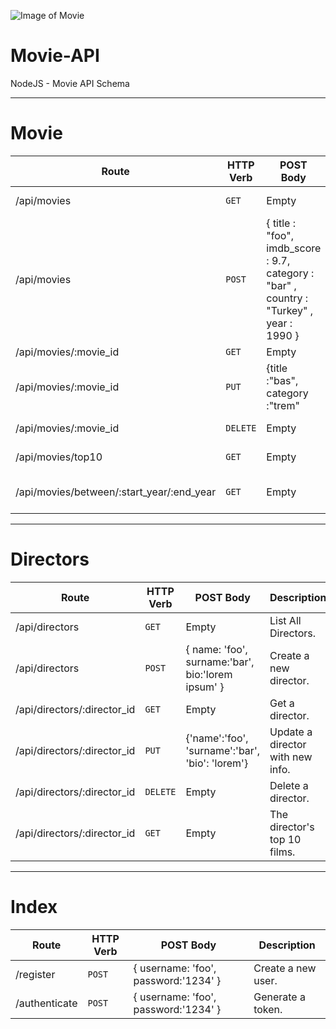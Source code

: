 ![Image of Movie](https://upload.wikimedia.org/wikipedia/commons/9/90/Asianet_Movies.png)

# Movie-API
NodeJS - Movie API Schema

---

# Movie 
| Route | HTTP Verb | POST Body | Description |
| --- | --- | --- | --- |
| /api/movies | `GET` | Empty | List All Movies. |
| /api/movies | `POST` | { title : "foo", imdb_score : 9.7, category : "bar" , country : "Turkey" , year : 1990 } | Create a new movie. |
| /api/movies/:movie_id | `GET` | Empty | List a movie |
| /api/movies/:movie_id | `PUT` | {title :"bas", category :"trem" | Update a movie with new info. |
| /api/movies/:movie_id | `DELETE` | Empty | Delete a movie |
| /api/movies/top10 | `GET` | Empty | Get the top 10 movies. |
| /api/movies/between/:start_year/:end_year | `GET` | Empty |Movies between two dates. |

---

# Directors

| Route | HTTP Verb | POST Body | Description |
| --- | --- | --- | --- |
| /api/directors | `GET` | Empty | List All Directors. |
| /api/directors | `POST` | { name: 'foo', surname:'bar', bio:'lorem ipsum' } | Create a new director. |
| /api/directors/:director_id | `GET` | Empty | Get a director. |
| /api/directors/:director_id | `PUT` | {'name':'foo', 'surname':'bar', 'bio': 'lorem'} | Update a director with new info. |
| /api/directors/:director_id | `DELETE` | Empty | 	Delete a director. |
| /api/directors/:director_id | `GET` | Empty | The director's top 10 films. |

---

# Index 
| Route | HTTP Verb | POST Body | Description |
| --- | --- | --- | --- |
| /register | `POST` | { username: 'foo', password:'1234' } | Create a new user. |
| /authenticate | `POST` | { username: 'foo', password:'1234' } | Generate a token. |
